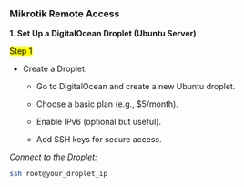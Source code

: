 ### Mikrotik Remote Access
**1. Set Up a DigitalOcean Droplet (Ubuntu Server)**

<mark>Step 1</mark>

* Create a Droplet:

  - Go to DigitalOcean and create a new Ubuntu droplet.
  
  * Choose a basic plan (e.g., $5/month).
  
  * Enable IPv6 (optional but useful).
  
  * Add SSH keys for secure access.

_Connect to the Droplet:_

```bash
ssh root@your_droplet_ip
```
